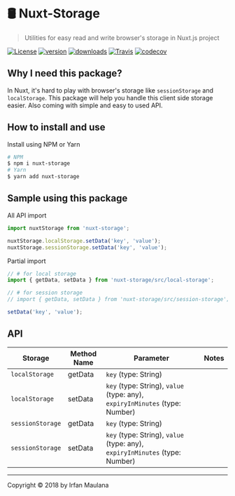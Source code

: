 # 🛢 Nuxt-Storage

> Utilities for easy read and write browser's storage in Nuxt.js project

[![License](https://img.shields.io/github/license/mazipan/nuxt-storage.svg?longCache=true)](https://github.com/mazipan/nuxt-storage) [![version](https://img.shields.io/npm/v/nuxt-storage.svg?maxAge=3600)](https://www.npmjs.com/package/nuxt-storage)
[![downloads](https://img.shields.io/npm/dt/nuxt-storage.svg?maxAge=86400)](https://www.npmjs.com/package/nuxt-storage) [![Travis](https://img.shields.io/travis/mazipan/nuxt-storage.svg?maxAge=86400)](https://travis-ci.org/mazipan/nuxt-storage)
[![codecov](https://codecov.io/gh/mazipan/nuxt-storage/branch/master/graph/badge.svg?maxAge=86400)](https://codecov.io/gh/mazipan/nuxt-storage)

## Why I need this package?

In Nuxt, it's hard to play with browser's storage like `sessionStorage` and `localStorage`. 
This package will help you handle this client side storage easier.
Also coming with simple and easy to used API.

## How to install and use

Install using NPM or Yarn

```bash
# NPM
$ npm i nuxt-storage
# Yarn
$ yarn add nuxt-storage
```

## Sample using this package

All API import

```js
import nuxtStorage from 'nuxt-storage';

nuxtStorage.localStorage.setData('key', 'value');
nuxtStorage.sessionStorage.setData('key', 'value');
```

Partial import

```js
// # for local storage
import { getData, setData } from 'nuxt-storage/src/local-storage';

// # for session storage
// import { getData, setData } from 'nuxt-storage/src/session-storage';

setData('key', 'value');
```

## API

| Storage             | Method Name | Parameter                                                                   | Notes   |
|---------------------|-------------|-----------------------------------------------------------------------------|---------|
| `localStorage`      | getData     | `key` (type: String)                                                        |         |
| `localStorage`      | setData     | `key` (type: String), `value` (type: any), `expiryInMinutes` (type: Number) |         |
| `sessionStorage`    | getData     | `key` (type: String)                                                        |         |
| `sessionStorage`    | setData     | `key` (type: String), `value` (type: any), `expiryInMinutes` (type: Number) |         |

-----

Copyright © 2018 by Irfan Maulana